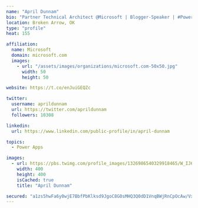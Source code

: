 ```yaml
---
name: "April Dunnam"
bio: "Partner Technical Architect @Microsoft | Blogger-Speaker | #PowerApps, #PowerAutomate, #Office365, #SharePoint | #WIT | #Karaoke Queen"
location: Broken Arrow, OK
type: "profile"
heat: 155

affiliation:
  name: Microsoft
  domain: microsoft.com
  images:
    - url: "/assets/images/organizations/microsoft.com-50x50.jpg"
      width: 50
      height: 50

website: https://t.co/enJuiGEQZc

twitter:
  username: aprildunnam
  url: https://twitter.com/aprildunnam
  followers: 10308

linkedin:
  url: https://www.linkedin.com/public-profile/in/april-dunnam

topics:
  - Power Apps

images:
  - url: https://pbs.twimg.com/profile_images/1326986540329918465/W_IJ6Ih2_400x400.jpg
    width: 400
    height: 400
    isCached: true
    title: "April Dunnam"

secured: "a1zs5hwFa6y0wjE7BbfPbKlksd9JgoC8G0sMHQ3Q0dD1VnqBWjRnCpOcAw/VxFlGEiHmqKjLQ6ZqROYUOzp1D3Qd/eX3SnLFKMJw/WT4InY3tXqkRMed5gdHE19FTYPZ+OPf41t0rKx+iAsg8glaTxyrAlCGH1qWiI15zH+pA9P/BN/7JRsHZMgeIzwH76romqWIkIv48uycQXVrBwAMnZmpjRnXu/TWPUffqhlkFZZpADDB3Hw/2JCgVax7sHv1akGMa8w2YeVjlf5xnbZS+7rZrBxneV+U4SkZFO25K5JADaxkOBoAaNg2NP2QmLZ/hYd9RzA65fKHTZYqJzgfRHcc2jEuhEwq+DuKNb9p12ZsDaPXl9E+Dh2ulXiTOAcF+us4ZBVwTsIZd9RVhpOlDFEzggCH9gpDS1lZ63Z/o8M=;C6cHURBDrrEapsq+tEh/1w=="
---
```



